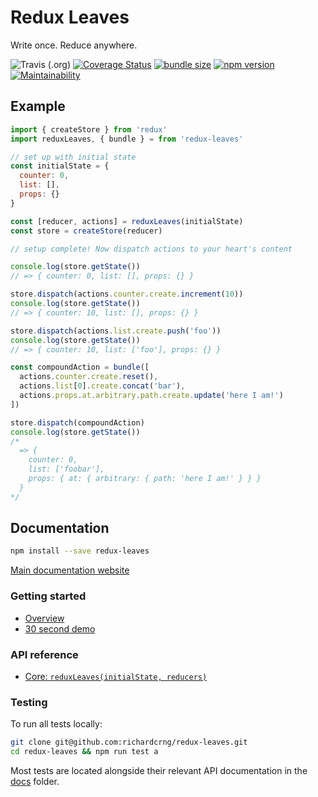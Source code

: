 # Redux Leaves

Write once. Reduce anywhere.

![Travis (.org)](https://img.shields.io/travis/richardcrng/redux-leaves.svg)
[![Coverage Status](https://coveralls.io/repos/github/richardcrng/redux-leaves/badge.svg?branch=buttons)](https://coveralls.io/github/richardcrng/redux-leaves?branch=buttons)
[![bundle size](https://badgen.net/bundlephobia/min/redux-leaves)](https://badgen.net/bundlephobia/min/redux-leaves)
[![npm version](https://badge.fury.io/js/redux-leaves.svg)](https://badge.fury.io/js/redux-leaves)
[![Maintainability](https://api.codeclimate.com/v1/badges/371605931cb9f824e25c/maintainability)](https://codeclimate.com/github/richardcrng/redux-leaves/maintainability)

## Example

```js
import { createStore } from 'redux'
import reduxLeaves, { bundle } = from 'redux-leaves'

// set up with initial state
const initialState = {
  counter: 0,
  list: [],
  props: {}
}

const [reducer, actions] = reduxLeaves(initialState)
const store = createStore(reducer)

// setup complete! Now dispatch actions to your heart's content

console.log(store.getState())
// => { counter: 0, list: [], props: {} } 

store.dispatch(actions.counter.create.increment(10))
console.log(store.getState())
// => { counter: 10, list: [], props: {} }

store.dispatch(actions.list.create.push('foo'))
console.log(store.getState())
// => { counter: 10, list: ['foo'], props: {} }

const compoundAction = bundle([
  actions.counter.create.reset(),
  actions.list[0].create.concat('bar'),
  actions.props.at.arbitrary.path.create.update('here I am!')
])

store.dispatch(compoundAction)
console.log(store.getState())
/*
  => {
    counter: 0,
    list: ['foobar'],
    props: { at: { arbitrary: { path: 'here I am!' } } }
  }
*/
```

## Documentation
```bash
npm install --save redux-leaves
```

[Main documentation website](https://redux-leaves.js.org)

### Getting started
- [Overview](https://redux-leaves.js.org/docs/intro/overview)
- [30 second demo](https://runkit.com/richardcrng/redux-leaves-playground/)

### API reference
- [Core: `reduxLeaves(initialState, reducers)`](https://redux-leaves.js.org/docs/redux-leaves)

### Testing

To run all tests locally:

```bash
git clone git@github.com:richardcrng/redux-leaves.git
cd redux-leaves && npm run test a
```

Most tests are located alongside their relevant API documentation in the [docs](/docs) folder.
